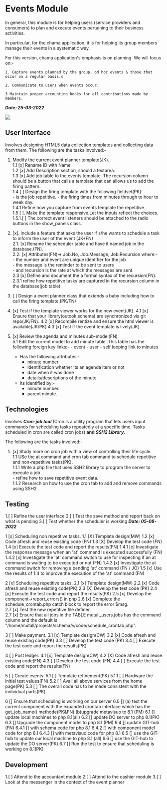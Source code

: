 # Events Module

In general, this module is for helping users (service providers and consumers) to plan and execute events pertaining to their business activities.

In particular, for the chama application, it is for helping its group members manage their events in a systematic way.

For this version, chama application's emphasis is on planning. We will focus on:- 

    1. Capture events planned by the group, od hoc events & those that occur on a regular basis.c

    2. Communicate to users when events occur. 

    3 Maintain proper accounting books for all contributions made by members.

***Date: 25-03-2022***

![](events.svg)

## User Interface

Involves designing HTML5 data collection templates and collecting data from them. The following are the tasks involved:-

1. Modify the current event planner template(JK).  
    1.1 [x] Rename ID with Name  
    1.2 [x] Add Description section, should a textarea.  
    1.3 [x] Add job table to the events template. The recursion column should be a button that calls a template that can allows us to add the firing pattern.  
    1.4 [ ] Design the firing template with the following fieldset(PK):  
        - is the job repetitive.
        - the firing times from minutes through to hour to week day.  
        1.4.1 Refine how you capture from events template the repetitive  
    1.5 [ ]. Make the template responsive.Let the inputs reflect the choices.
        1.5.1.[ ] The correct event listeners should be attached to the radio buttons
                   in the show_panels class.

2. [x]. Include a feature that asks the user if s/he wants to schedule a task to inform the user of the event (JK+FN)  
            2.1. [x] Rename the scheduler table and have it named job in the database.(FN).  
            2.2. [x] Attributes(FN)=> Job.No, Job.Message, Job.Recursion.where:-  
              - the number and event are unique identifier for the job  
              - the message is the reminder to be sent to users  
              - and recursion is the rate at which the messages are sent.  
             2.3 [x] Define and document the a formal syntax of the recursion(FN).  
                2.3.1 refine how repetitive tasks are captured in the recursion column in the database(job table)  

3. [ ] Design a event planner class that extends a baby including how to call the firing template.(PK/FN)

4. [x] Test if the template viewer works for the new event(JK).
    4.1 [x] Ensure that your library(outook,schema) are synchronized via git repo(JK/FN).
    4.2 [x] Recompile rentize and ensure the html viewer is available(JK/PK)
    4.3 [x] Test if the event template is lively(JK).  
5. [x] Review the agenda and minutes sub-model(FN)  
    5.1 Edit the current model to add minute table. This table has the following foreign key links:-
        - event 
        - user
        - self looping link to minutes  
    - Has the following attributes:-    
        - minute number
        - identification whether its an agenda item or not
        - date when it was done
        - details/descriptions of the minute      
    - its identified by:-
        - minute number.
        - parent minute. 

## Technologies

Involves ***Cron-job tool*** (Cron is a utility program that lets users input commands for scheduling tasks repeatedly at a specific time. Tasks scheduled in cron are called cron jobs) **and** ***SSH2 Library***.

The following are the tasks involved:-

1. [x] Study more on cron job with a view of controlling their life cycle.  
    1.1 USe the at command and cron tab command to schedule repetitive and non-repetitive tasks(PK).  
        1.1.1 Write a php file that uses SSH2 library to program the server to execute a job  
            - refine how to save repetitive event data.  
        1.1.2 Research on how to use the cron tab to add and remove commands using SSH2.

## Testing

1.[ ] Refine the user interface
2.[ ] Test the save method and report back on what is pending
3.[ ] Test whether the scheduler is working
***Date: 05-08-2022***

1 [x] Scheduling non repetitive tasks.
    1.1 [X] Template design(MW)
    1.2 [x] Code afresh and reuse existing code (FN)
    1.3 [X] Develop the test code (FN)
    1.4 [x] Execute the test code and report the results(FN)
    1.4.1 [x] Investigate the response message when an 'at' command is executed successfully (FN)
    1.4.2 [x] Investigate the 'at' command switch to use for inspecting if an at command is waiting to be executed or not (FN)
    1.4.3 [x] Investigate the at command switch for removing a pending 'at' command (FN / JO)
    1.5 [x] Use the results of 1.4 to improve the execution of the 'at' command (FN)

2 [x] Scheduling repetitive tasks.
    2.1 [x] Template design(MW)
    2.2 [x] Code afresh and reuse existing code(PK)
    2.3 [X] Develop the test code (PK)
    2.4 [x] Execute the test code and report the results(PK)
    2.5 [x] Develop the component->report_errors() in php
    2.6 [x] Complete the schedule_crontab.php catch block to report the error $msg.  
    2.7 [x] Test the new repetitive file definer.  
    2.7 [x] Ensure that all jobs in the TABLE mutall_users.jobs has the command column and the default is
        "/home/mutall/projects/schema/v/code/schedule_crontab.php". 
   

3 [ ] Make payment.
    3.1 [x] Template design(CW)
    3.2 [x] Code afresh and reuse existing code(PK)
    3.3 [ ] Develop the test code (PK)
    3.4 [ ] Execute the test code and report the results(PK)

4 [ ] Post ledger.
    4.1 [x] Template design(CW)
    4.2 [X] Code afresh and reuse existing code(FN)
    4.3 [ ] Develop the test code (FN)
    4.4 [ ] Execute the test code and report the results(FN)

5 [ ] Create events.
    5.1 [ ] Template refinement(PK)
        5.1.1 [ ] Hardware the initial test values(FN)
    5.2 [ ] Avail all above services from the home page(PK)
    5.3 [ ] The overall code has to be made consistent with the individual parts(PK)

6 [] Ensure that scheduling is working on our server
    6.0 [] (a) test the current component with the expanded crontab interface which has the get_job_name() methode(PK&FN)
          (b)upgrade metavisuo to 8.1 (PM)
    6.1 [] update local machines to php 8.1(all)
    6.2 [] update DO server to php 8.1(PK)
    6.3 [] Upgrade the component model to php 8.1 (PM)
    6.4 [] update GIT-hub  (FN)
        6.4.1 [] with schema code for php 8.1
        6.4.2 [] with component model code for php 8.1
        6.4.3 [] with metavisuo code for php 8.1
    6.5 [] use the GIT-hub to update our local machine to php 8.1 (all)
    6.6 [] use the GIT-hub to update the DO server(PK)
    6.7 [] Run the test to ensure that scheduling is working on 8.1(PK)
        

## Development

1.[ ] Attend to the accountant module
2.[ ] Attend to the cashier module
3.[ ] Look at the messenger in the context of the event planner